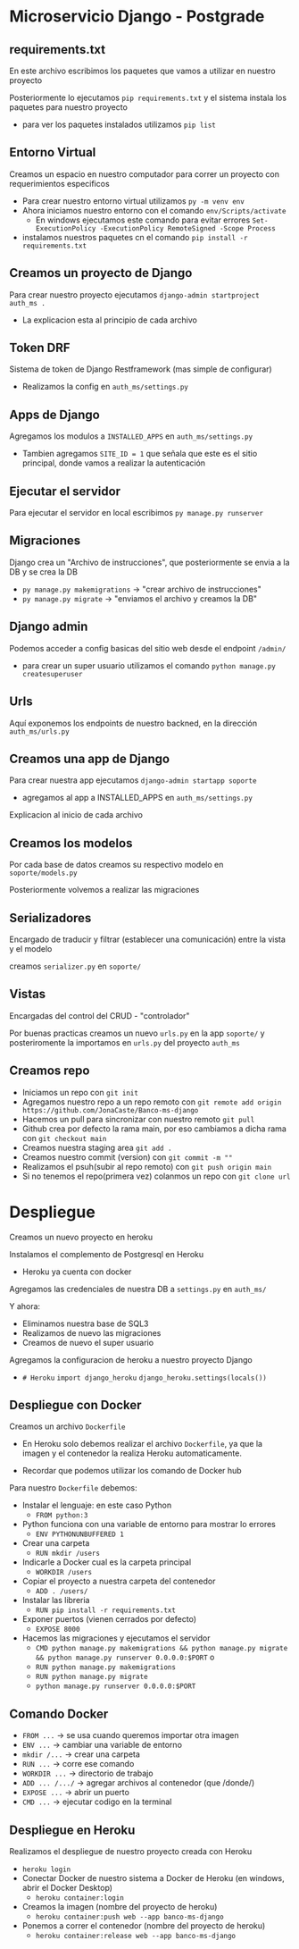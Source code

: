 # Microservicio Django - Postgrade

## requirements.txt
En este archivo escribimos los paquetes que vamos a utilizar en nuestro proyecto

Posteriormente lo ejecutamos `pip requirements.txt` y el sistema instala los paquetes para nuestro proyecto

* para ver los paquetes instalados utilizamos `pip list`

## Entorno Virtual
Creamos un espacio en nuestro computador para correr un proyecto con requerimientos especificos

* Para crear nuestro entorno virtual utilizamos `py -m venv env`
* Ahora iniciamos nuestro entorno con el comando `env/Scripts/activate`
    * En windows ejecutamos este comando para evitar errores `Set-ExecutionPolicy -ExecutionPolicy RemoteSigned -Scope Process`
* instalamos nuestros paquetes cn el comando `pip install -r requirements.txt`

## Creamos un proyecto de Django
Para crear nuestro proyecto ejecutamos `django-admin startproject auth_ms .`

* La explicacion esta al principio de cada archivo

## Token DRF
Sistema de token de Django Restframework (mas simple de configurar)

* Realizamos la config en `auth_ms/settings.py`

## Apps de Django
Agregamos los modulos a `INSTALLED_APPS` en `auth_ms/settings.py`

* Tambien agregamos `SITE_ID = 1` que señala que este es el sitio principal, donde vamos a realizar la autenticación

## Ejecutar el servidor
Para ejecutar el servidor en local escribimos `py manage.py runserver`

## Migraciones
Django crea un "Archivo de instrucciones", que posteriormente se envia a la DB y se crea la DB

* `py manage.py makemigrations` -> "crear archivo de instrucciones"
* `py manage.py migrate`        -> "enviamos el archivo y creamos la DB"

## Django admin
Podemos acceder a config basicas del sitio web desde el endpoint `/admin/`

* para crear un super usuario utilizamos el comando `python manage.py createsuperuser`

## Urls
Aquí exponemos los endpoints de nuestro backned, en la dirección `auth_ms/urls.py`

## Creamos una app de Django
Para crear nuestra app ejecutamos `django-admin startapp soporte`

* agregamos al app a INSTALLED_APPS en `auth_ms/settings.py`

Explicacion al inicio de cada archivo

## Creamos los modelos
Por cada base de datos creamos su respectivo modelo en `soporte/models.py`

Posteriormente volvemos a realizar las migraciones

## Serializadores
Encargado de traducir y filtrar (establecer una comunicación) entre la vista y el modelo

creamos `serializer.py` en `soporte/`

## Vistas
Encargadas del control del CRUD - "controlador"

Por buenas practicas creamos un nuevo `urls.py` en la app `soporte/`
y posteriromente la importamos en `urls.py` del proyecto `auth_ms`

## Creamos repo
* Iniciamos un repo con `git init`
* Agregamos nuestro repo a un repo remoto con `git remote add origin https://github.com/JonaCaste/Banco-ms-django`
* Hacemos un pull para sincronizar con nuestro remoto `git pull`
* Github crea por defecto la rama main, por eso cambiamos a dicha rama con `git checkout main`
* Creamos nuestra staging area `git add .`
* Creamos nuestro commit (version) con `git commit -m ""`
* Realizamos el psuh(subir al repo remoto) con `git push origin main`
* Si no tenemos el repo(primera vez) colanmos un repo con `git clone url`

# Despliegue 
Creamos un nuevo proyecto en heroku

Instalamos el complemento de Postgresql en Heroku
* Heroku ya cuenta con docker

Agregamos las credenciales de nuestra DB a `settings.py` en `auth_ms/`
 
Y ahora:
* Eliminamos nuestra base de SQL3
* Realizamos de nuevo las migraciones
* Creamos de nuevo el super usuario

Agregamos la configuracion de heroku a nuestro proyecto Django
*   `# Heroku`
    `import django_heroku`
    `django_heroku.settings(locals())`

## Despliegue con Docker
Creamos un archivo `Dockerfile`

* En Heroku solo debemos realizar el archivo `Dockerfile`, ya que la imagen y el contenedor la realiza Heroku automaticamente.

* Recordar que podemos utilizar los comando de Docker hub

Para nuestro `Dockerfile` debemos:
* Instalar el lenguaje: en este caso Python
    * `FROM python:3`
* Python funciona con una variable de entorno para mostrar lo errores
    * `ENV PYTHONUNBUFFERED 1`
* Crear una carpeta
    * `RUN mkdir /users`
* Indicarle a Docker cual es la carpeta principal
    * `WORKDIR /users`
* Copiar el proyecto a nuestra carpeta del contenedor
    * `ADD . /users/`
* Instalar las libreria
    * `RUN pip install -r requirements.txt`
* Exponer puertos (vienen cerrados por defecto)
    * `EXPOSE 8000`
* Hacemos las migraciones y ejecutamos el servidor
    * `CMD python manage.py makemigrations && python manage.py migrate && python manage.py runserver 0.0.0.0:$PORT`
    o
    * `RUN python manage.py makemigrations`
    * `RUN python manage.py migrate`
    * `python manage.py runserver 0.0.0.0:$PORT`


## Comando Docker
* `FROM ...`        -> se usa cuando queremos importar otra imagen
* `ENV ...`         -> cambiar una variable de entorno
* `mkdir /...`      -> crear una carpeta
* `RUN ...`         -> corre ese comando
* `WORKDIR ...`     -> directorio de trabajo 
* `ADD ... /.../`   -> agregar archivos al contenedor (que /donde/)
* `EXPOSE ...`      -> abrir un puerto
* `CMD ...`         -> ejecutar codigo en la terminal

## Despliegue en Heroku
Realizamos el despliegue de nuestro proyecto creada con Heroku
* `heroku login`
* Conectar Docker de nuestro sistema a Docker de Heroku (en windows, abrir el Docker Desktop)
    * `heroku container:login`
* Creamos la imagen (nombre del proyecto de heroku)
    * `heroku container:push web --app banco-ms-django`
* Ponemos a correr el contenedor (nombre del proyecto de heroku)
    * `heroku container:release web --app banco-ms-django`